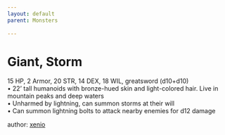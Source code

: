 ```yaml
---
layout: default
parent: Monsters 
   
--- 
```

# Giant, Storm
15 HP, 2 Armor, 20 STR, 14 DEX, 18 WIL, greatsword (d10+d10)  
• 22’ tall humanoids with bronze-hued skin and light-colored hair. Live in mountain peaks and deep waters  
• Unharmed by lightning, can summon storms at their will  
• Can summon lightning bolts to attack nearby enemies for d12 damage  




author: [xenio](https://xenioinabottle.blogspot.com/2021/02/classic-monsters-for-cairnito-part-1.html) 


